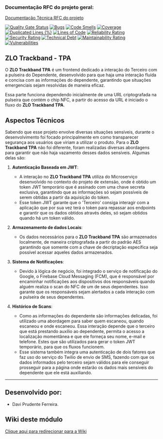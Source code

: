 ### Documentação RFC do projeto geral:
[Documentação Técnica RFC do projeto](https://docs.google.com/document/d/11Tobzwm5-JkiURC2DJRTKl8LARjj46NG/edit?usp=sharing&ouid=113156827946997430842&rtpof=true&sd=true)

[![Quality Gate Status](https://sonarcloud.io/api/project_badges/measure?project=Davi-PF_frontendtcc&metric=alert_status)](https://sonarcloud.io/summary/new_code?id=Davi-PF_frontendtcc)
[![Bugs](https://sonarcloud.io/api/project_badges/measure?project=Davi-PF_frontendtcc&metric=bugs)](https://sonarcloud.io/summary/new_code?id=Davi-PF_frontendtcc)
[![Code Smells](https://sonarcloud.io/api/project_badges/measure?project=Davi-PF_frontendtcc&metric=code_smells)](https://sonarcloud.io/summary/new_code?id=Davi-PF_frontendtcc)
[![Coverage](https://sonarcloud.io/api/project_badges/measure?project=Davi-PF_frontendtcc&metric=coverage)](https://sonarcloud.io/summary/new_code?id=Davi-PF_frontendtcc)
[![Duplicated Lines (%)](https://sonarcloud.io/api/project_badges/measure?project=Davi-PF_frontendtcc&metric=duplicated_lines_density)](https://sonarcloud.io/summary/new_code?id=Davi-PF_frontendtcc)
[![Lines of Code](https://sonarcloud.io/api/project_badges/measure?project=Davi-PF_frontendtcc&metric=ncloc)](https://sonarcloud.io/summary/new_code?id=Davi-PF_frontendtcc)
[![Reliability Rating](https://sonarcloud.io/api/project_badges/measure?project=Davi-PF_frontendtcc&metric=reliability_rating)](https://sonarcloud.io/summary/new_code?id=Davi-PF_frontendtcc)
[![Security Rating](https://sonarcloud.io/api/project_badges/measure?project=Davi-PF_frontendtcc&metric=security_rating)](https://sonarcloud.io/summary/new_code?id=Davi-PF_frontendtcc)
[![Technical Debt](https://sonarcloud.io/api/project_badges/measure?project=Davi-PF_frontendtcc&metric=sqale_index)](https://sonarcloud.io/summary/new_code?id=Davi-PF_frontendtcc)
[![Maintainability Rating](https://sonarcloud.io/api/project_badges/measure?project=Davi-PF_frontendtcc&metric=sqale_rating)](https://sonarcloud.io/summary/new_code?id=Davi-PF_frontendtcc)
[![Vulnerabilities](https://sonarcloud.io/api/project_badges/measure?project=Davi-PF_frontendtcc&metric=vulnerabilities)](https://sonarcloud.io/summary/new_code?id=Davi-PF_frontendtcc)

## ZLO Trackband - TPA

O **ZLO Trackband TPA** é um frontend dedicado a interação do Terceiro com a pulseira do Dependente, desenvolvido para que haja uma interação fluída e concisa com as informações do dependente, garantindo que situações emergenciais sejam resolvidas de maneira eficaz.

Essa parte funciona dependendo inicialmente de uma URL criptografada na pulseira que contém o chip NFC, a partir do acesso da URL é iniciado o fluxo do **ZLO Trackband TPA**.

## Aspectos Técnicos

Sabendo que esse projeto envolve diversas situações sensíveis, durante o desenvolvimento foi focado principalmente em como transparecer segurança aos usuários que viriam a utilizar o produto. Para o **ZLO Trackband TPA** não foi diferente, foram realizadas diversas abordagens para garantir que não haja vazamento desses dados sensíveis. Algumas delas são:

1. **Autenticação Baseada em JWT**:
   - A interação no **ZLO Trackband TPA** utiliza do Microserviço desenvolvido no contexto do projeto de extensão, onde é obtido um token JWT temporário que é assinado com uma chave secreta exclusiva, garantindo que as informações só sejam possíveis de serem obtidas a partir da aquisição do token.
   - Esse token JWT garante que o 'Terceiro' consiga interagir com a aplicação que por sua vez terá o token para repassar aos endpoints e garantir que os dados obtidos através deles, só sejam obtidos quando há um token válido.

2. **Armazenamento de dados Locais**:
   - Os dados necessários para o **ZLO Trackband TPA** são armazenados localmente, de maneira criptografada a partir do padrão AES garantindo que somente com a chave de decriptação específica seja possível acessar aqueles dados armazenados.

3. **Sistema de Notificações**:
   - Devido à lógica de negócio, foi integrado o serviço de notificação do Google, o Firebase Cloud Messaging (FCM), que é responsável por encaminhar notificações aos dispositivos dos responsáveis quando alguém realiza o scan do NFC de um de seus dependentes. Isso garante que os responsáveis sejam alertados a cada interação com a pulseira de seus dependentes.

4. **Histórico de Scans**:
   - Como as informações do dependente são informações delicadas, foi utilizado uma abordagem para saber quem escaneou, quando escaneou e onde escaneou. Essa interação depende que o terceiro que está prestando auxílio ao dependente, permita o acesso a localização momentânea e que ele forneça seu nome, e-mail e telefone. Estes que são utilizados para gerar o token JWT temporário, para que os fluxos funcionem.
   - Esse sistema também integra uma autenticação de dois fatores que faz uso do serviço do Twilio de envio de SMS, fazendo com que os dados informados pelo terceiro sejam válidos para ele conseguir prosseguir para a página onde estarão os dados mais sensíveis do dependente que ele está auxiliando.

---

## Desenvolvido por:

- Davi Prudente Ferreira.

## Wiki deste módulo

[Clique aqui para redirecionar para a Wiki](https://github.com/Davi-PF/frontendtcc/wiki/)
